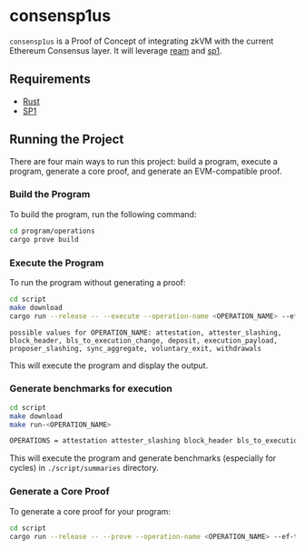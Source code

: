 # consensp1us

`consensp1us` is a Proof of Concept of integrating zkVM with the current Ethereum Consensus layer. It will leverage [ream](https://github.com/ReamLabs/ream) and [sp1](https://github.com/succinctlabs/sp1).

## Requirements

- [Rust](https://rustup.rs/)
- [SP1](https://docs.succinct.xyz/getting-started/install.html)

## Running the Project

There are four main ways to run this project: build a program, execute a program, generate a core proof, and
generate an EVM-compatible proof.

### Build the Program

To build the program, run the following command:

```sh
cd program/operations
cargo prove build
```

### Execute the Program

To run the program without generating a proof:

```sh
cd script
make download
cargo run --release -- --execute --operation-name <OPERATION_NAME> --ef-test
```

```
possible values for OPERATION_NAME: attestation, attester_slashing, block_header, bls_to_execution_change, deposit, execution_payload, proposer_slashing, sync_aggregate, voluntary_exit, withdrawals
```

This will execute the program and display the output.

### Generate benchmarks for execution

```sh
cd script
make download
make run-<OPERATION_NAME>
```

```sh
OPERATIONS = attestation attester_slashing block_header bls_to_execution_change deposit execution_payload proposer_slashing sync_aggregate voluntary_exit withdrawals
```

This will execute the program and generate benchmarks (especially for cycles) in `./script/summaries` directory.

### Generate a Core Proof

To generate a core proof for your program:

```sh
cd script
cargo run --release -- --prove --operation-name <OPERATION_NAME> --ef-test
```
